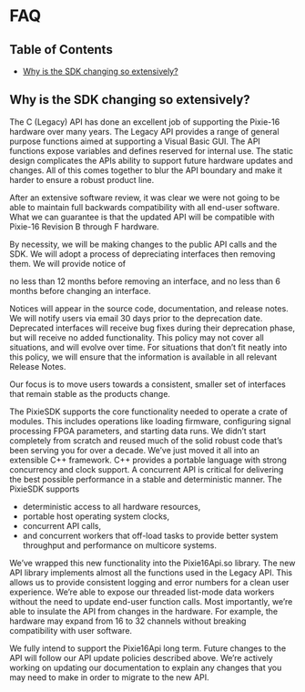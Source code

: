 # FAQ

## Table of Contents

* [Why is the SDK changing so extensively?](#why-is-the-sdk-changing-so-extensively)

## Why is the SDK changing so extensively?

The C (Legacy) API has done an excellent job of supporting the Pixie-16 hardware over many years.
The Legacy API provides a range of general purpose functions aimed at supporting a Visual Basic GUI.
The API functions expose variables and defines reserved for internal use. The static design
complicates the APIs ability to support future hardware updates and changes. All of this comes
together to blur the API boundary and make it harder to ensure a robust product line.

After an extensive software review, it was clear we were not going to be able to maintain full
backwards compatibility with all end-user software. What we can guarantee is that the updated API
will be compatible with Pixie-16 Revision B through F hardware.

By necessity, we will be making changes to the public API calls and the SDK. We will adopt a process
of depreciating interfaces then removing them. We will provide notice of

no less than 12 months before removing an interface, and no less than 6 months before changing an
interface.

Notices will appear in the source code, documentation, and release notes. We will notify users via
email 30 days prior to the deprecation date. Deprecated interfaces will receive bug fixes during
their deprecation phase, but will receive no added functionality. This policy may not cover all
situations, and will evolve over time. For situations that don’t fit neatly into this policy, we
will ensure that the information is available in all relevant Release Notes.

Our focus is to move users towards a consistent, smaller set of interfaces that remain stable as the
products change.

The PixieSDK supports the core functionality needed to operate a crate of modules. This includes
operations like loading firmware, configuring signal processing FPGA parameters, and starting data
runs. We didn’t start completely from scratch and reused much of the solid robust code that’s been
serving you for over a decade. We’ve just moved it all into an extensible C++ framework. C++
provides a portable language with strong concurrency and clock support. A concurrent API is critical
for delivering the best possible performance in a stable and deterministic manner. The PixieSDK
supports

* deterministic access to all hardware resources,
* portable host operating system clocks,
* concurrent API calls,
* and concurrent workers that off-load tasks to provide better system throughput and performance on
  multicore systems.

We’ve wrapped this new functionality into the Pixie16Api.so library. The new API library implements
almost all the functions used in the Legacy API. This allows us to provide consistent logging and
error numbers for a clean user experience. We’re able to expose our threaded list-mode data workers
without the need to update end-user function calls. Most importantly, we’re able to insulate the API
from changes in the hardware. For example, the hardware may expand from 16 to 32 channels without
breaking compatibility with user software.

We fully intend to support the Pixie16Api long term. Future changes to the API will follow our API
update policies described above. We’re actively working on updating our documentation to explain any
changes that you may need to make in order to migrate to the new API.
